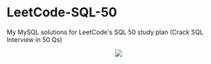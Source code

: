 # LeetCode-SQL-50
My MySQL solutions for LeetCode's SQL 50 study plan (Crack SQL Interview in 50 Qs)

<p align="center">
  <img src="https://user-images.githubusercontent.com/27827295/230614426-5e9d64ce-226b-4f98-9524-794365a8b730.gif" />
</p>


